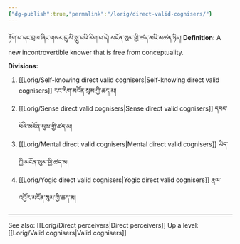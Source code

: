 ```yaml
---
{"dg-publish":true,"permalink":"/lorig/direct-valid-cognisers/"}
---
```


རྟོག་པ་དང་བྲལ་ཞིང་གསར་དུ་མི་སླུ་བའི་རིག་པ་དེ། མངོན་སུམ་གྱི་ཚད་མའི་མཚན་ཉིད།
**Definition:** A new incontrovertible knower that is free from conceptuality.

**Divisions:**
1. [[Lorig/Self-knowing direct valid cognisers\|Self-knowing direct valid cognisers]] རང་རིག་མངོན་སུམ་གྱི་ཚད་མ།
2. [[Lorig/Sense direct valid cognisers\|Sense direct valid cognisers]] དབང་པོའི་མངོན་སུམ་གྱི་ཚད་མ།
3. [[Lorig/Mental direct valid cognisers\|Mental direct valid cognisers]] ཡིད་ཀྱི་མངོན་སུམ་གྱི་ཚད་མ།
4. [[Lorig/Yogic direct valid cognisers\|Yogic direct valid cognisers]] རྣལ་འབྱོར་མངོན་སུམ་གྱི་ཚད་མ།

---
See also: [[Lorig/Direct perceivers\|Direct perceivers]]
Up a level: [[Lorig/Valid cognisers\|Valid cognisers]]
